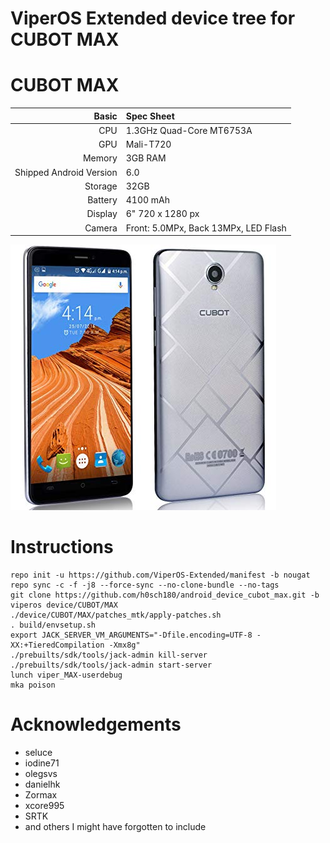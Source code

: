 # ViperOS Extended device tree for CUBOT MAX

CUBOT MAX
==============

Basic   | Spec Sheet
-------:|:-------------------------
CPU     | 1.3GHz Quad-Core MT6753A
GPU     | Mali-T720
Memory  | 3GB RAM
Shipped Android Version | 6.0
Storage | 32GB
Battery | 4100 mAh
Display | 6" 720 x 1280 px
Camera  | Front: 5.0MPx, Back 13MPx, LED Flash

![DEXP](https://github.com/h0sch180/android_device_cubot_max/blob/master/cubot_max.jpg "Cubot Max")


# Instructions
```
repo init -u https://github.com/ViperOS-Extended/manifest -b nougat
repo sync -c -f -j8 --force-sync --no-clone-bundle --no-tags
git clone https://github.com/h0sch180/android_device_cubot_max.git -b viperos device/CUBOT/MAX
./device/CUBOT/MAX/patches_mtk/apply-patches.sh
. build/envsetup.sh
export JACK_SERVER_VM_ARGUMENTS="-Dfile.encoding=UTF-8 -XX:+TieredCompilation -Xmx8g"
./prebuilts/sdk/tools/jack-admin kill-server
./prebuilts/sdk/tools/jack-admin start-server
lunch viper_MAX-userdebug
mka poison
```


# Acknowledgements

* seluce
* iodine71
* olegsvs
* danielhk
* Zormax
* xcore995
* SRTK
* and others I might have forgotten to include

